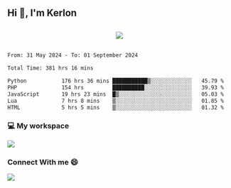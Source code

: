 ## Hi 👋, I'm Kerlon

<p align="center" style="margin: 30px;">
 
 <img src="https://skillicons.dev/icons?i=html,css,bootstrap,js,nodejs,jquery,python,flask,php,mysql,lua,sqlite,firebase">


</p>
<!--START_SECTION:waka-->

```txt
From: 31 May 2024 - To: 01 September 2024

Total Time: 381 hrs 16 mins

Python           176 hrs 36 mins ███████████▒░░░░░░░░░░░░░   45.79 %
PHP              154 hrs         ██████████░░░░░░░░░░░░░░░   39.93 %
JavaScript       19 hrs 23 mins  █▒░░░░░░░░░░░░░░░░░░░░░░░   05.03 %
Lua              7 hrs 8 mins    ▒░░░░░░░░░░░░░░░░░░░░░░░░   01.85 %
HTML             5 hrs 5 mins    ▒░░░░░░░░░░░░░░░░░░░░░░░░   01.32 %
```

<!--END_SECTION:waka-->


<p align="center">
 <h3>💻 My workspace</h3>
    <img src="https://skillicons.dev/icons?i=mint" />
</p>

<p align="center">
 <h3>Connect With me 😄</h3> 
    <a href="https://www.linkedin.com/in/kerlon-fernandes"><img src="https://skillicons.dev/icons?i=linkedin" />
  </a>
</p>



